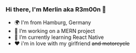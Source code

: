 ### Hi there, I'm Merlin aka R3m00n 👋

- 🌍 I'm from Hamburg, Germany
- 🔭 I’m working on a MERN project
- 🌱 I’m currently learning React Native
- ❤ i'm in love with my girlfriend ~~and motorcycle~~
